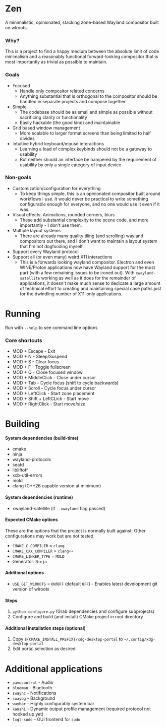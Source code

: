 # Zen

A minimalistic, opinionated, stacking zone-based Wayland compositor built on wlroots.

### Why?

This is a project to find a happy medium between the absolute limit of code minimalism and a reasonably functional forward-looking compositor that is most importantly as trivial as possible to maintain.

### Goals

- Focused
    - Handle only compositor related concerns
    - Anything substantial that is orthogonal to the compositor should be handled in separate projects and compose together.
- Simple
    - The codebase should be as small and simple as possible without sacrificing clarity or functionality
    - Easily hackable (the good kind) and maintainable
- Grid based window management
    - More scalable to larger format screens than being limited to half divides
- Intuitive hybrid keyboard/mouse interactions
    - Learning a load of complex keybinds should not be a gateway to usability
    - But neither should an interface be hampered by the requirement of usability by only a single category of input device

### Non-goals

- Customization/configuration for everything
    - To keep things simple, this is an opinionated compositor built around workflows I use. It would never be practical to write something configurable enough for everyone, and no one would use it even if it was.
- Visual effects: Animations, rounded corners, blurs
    - These add substantial complexity to the scene code, and more importantly - I don't use them.
- Multiple layout systems
    - There are already many quality tiling (and scrolling) wayland compositors out there, and I don't want to maintain a layout system that I'm not dogfooding myself.
- Support every Wayland protocol
- Support all (or even many) weird X11 interactions
    - This is a forwards looking wayland compositor. Electron and even WINE/Proton applications now have Wayland support for the most part (with a few remaining issues to be ironed out). With `xwayland-satellite` working as well as it does for the remainder of applications, it doesn't make much sense to dedicate a large amount of technical effort to creating and maintaining special case paths just for the dwindling number of X11-only applications.

# Running

Run with `--help` to see command line options

### Core shortcuts

- MOD + Escape - Exit
- MOD + N - Sleep/Suspend
- MOD + S - Clear focus
- MOD + F - Toggle fullscreen
- MOD + Q - Close focused window
- MOD + MiddleClick - Close under cursor
- MOD + Tab - Cycle focus (shift to cycle backwards)
- MOD + Scroll - Cycle focus under cursor
- MOD + LeftClick - Start zone placement
- MOD + Shift + LeftCLick - Start move
- MOD + RightClick - Start move/size

# Building

#### System dependencies (build-time)

- cmake
- ninja
- wayland-protocols
- seatd
- libliftoff
- xcb-util-errors
- mold
- clang (C++26 capable version at minimum)

#### System dependencies (runtime)

- xwayland-satellite (if `--xwayland` flag passed)

#### Expected CMake options

These are the options that the project is normally built against. Other configurations may work but are not tested.

 - `CMAKE_C_COMPILER` = `clang`
 - `CMAKE_CXX_COMPILER` = `clang++`
 - `CMAKE_LINKER_TYPE` = `MOLD`
 - Generator: `Ninja`

#### Additional options

 - `USE_GIT_WLROOTS` = `ON`/`OFF` (default `OFF`) - Enables latest development git version of wlroots

#### Steps

1. `python configure.py` (Grab dependencies and configure subprojects)
2. Configure and build (and install) CMake project in root directory

#### Additional installation steps (optional)

1. Copy `${CMAKE_INSTALL_PREFIX}/xdg-desktop-portal` to `~/.config/xdg-desktop-portal`
2. Edit portal selection as desired

# Additional applications

- `pavucontrol` - Audio
- `blueman` - Bluetooth
- `swaync` - Notifications
- `swaybg` - Background
- `waybar` - Highly configurably system bar
- `kanshi` - Dynamic output profile management (required protocol not hooked up yet)
- `lxqt-sudo` - GUI frontend for `sudo`
